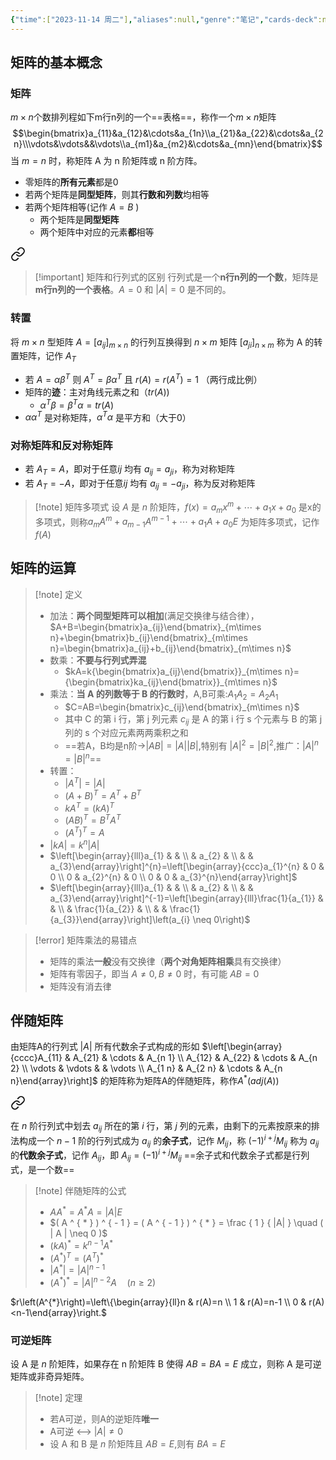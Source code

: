 ```yaml
---
{"time":["2023-11-14 周二"],"aliases":null,"genre":"笔记","cards-deck":null,"tags":["考研/数学","基础必修课"],"key":null,"dg-publish":true,"permalink":"/3 项目/考研/矩阵基本概念/","dgPassFrontmatter":true,"noteIcon":"","created":"2023-11-14T01:30:29.780+08:00","updated":"2023-12-20T17:02:14.000+08:00"}
---
```


## 矩阵的基本概念

### 矩阵

$m\times n$个数排列程如下m行n列的一个==表格==，称作一个$m\times n$矩阵
$$\begin{bmatrix}a_{11}&a_{12}&\cdots&a_{1n}\\a_{21}&a_{22}&\cdots&a_{2n}\\\vdots&\vdots&&\vdots\\a_{m1}&a_{m2}&\cdots&a_{mn}\end{bmatrix}$$
当 $m=n$ 时，称矩阵 A 为 n 阶矩阵或 n 阶方阵。

- 零矩阵的**所有元素**都是0
- 若两个矩阵是**同型矩阵**，则其**行数和列数**均相等
- 若两个矩阵相等(记作 $A=B$ )
	- 两个矩阵是**同型矩阵**
	- 两个矩阵中对应的元素**都**相等


<div class="transclusion internal-embed is-loaded"><a class="markdown-embed-link" href="/3///#dcbdd2" aria-label="Open link"><svg xmlns="http://www.w3.org/2000/svg" width="24" height="24" viewBox="0 0 24 24" fill="none" stroke="currentColor" stroke-width="2" stroke-linecap="round" stroke-linejoin="round" class="svg-icon lucide-link"><path d="M10 13a5 5 0 0 0 7.54.54l3-3a5 5 0 0 0-7.07-7.07l-1.72 1.71"></path><path d="M14 11a5 5 0 0 0-7.54-.54l-3 3a5 5 0 0 0 7.07 7.07l1.71-1.71"></path></svg></a><div class="markdown-embed">



> [!important] 矩阵和行列式的区别
> 行列式是一个**n行n列的一个数**，矩阵是**m行n列的一个表格**。$A=0$ 和 $|A|=0$ 是不同的。

</div></div>


### 转置

将 $m\times n$ 型矩阵 $A=[a_{ij}]_{m\times n}$ 的行列互换得到 $n\times m$ 矩阵 $[a_{ji}]_{n\times m}$ 称为 A 的转置矩阵，记作 $A_{T}$
- 若 $A = \alpha \beta ^ { T }$ 则 $A ^ { T } = \beta \alpha ^ { T }$ 且 $r ( A ) = r ( A ^ { T } ) = 1$ （两行成比例）
- 矩阵的**迹**：主对角线元素之和（$tr(A)$)
	- $\alpha ^ { T } \beta = \beta ^ { T } \alpha = t r ( A )$
- $\alpha \alpha^{T}$ 是对称矩阵，$\alpha^{T} \alpha$ 是平方和（大于0）
### 对称矩阵和反对称矩阵

- 若 $A_{T}=A$，即对于任意$ij$ 均有 $a_{ij}=a_{ji}$，称为对称矩阵
- 若 $A_{T}=-A$，即对于任意$ij$ 均有 $a_{ij}=-a_{ji}$，称为反对称矩阵

> [!note] 矩阵多项式
> 设 $A$ 是 $n$ 阶矩阵，$f ( x ) = a _ { m } x ^ { m } + \cdots + a _ { 1 } x + a _ { 0 }$  是x的多项式，则称$a _ { m } A ^ { m } + a _ { m - 1 } A ^ { m - 1 } + \cdots + a _ { 1 } A + a _ { 0 } E$ 为矩阵多项式，记作$f(A)$


## 矩阵的运算

> [!note] 定义
> - 加法：**两个同型矩阵可以相加**(满足交换律与结合律），$A+B=\begin{bmatrix}a_{ij}\end{bmatrix}_{m\times n}+\begin{bmatrix}b_{ij}\end{bmatrix}_{m\times n}=\begin{bmatrix}a_{ij}+b_{ij}\end{bmatrix}_{m\times n}$
> - 数乘：**不要与行列式弄混**
> 	- $kA=k{\begin{bmatrix}a_{ij}\end{bmatrix}}_{m\times n}={\begin{bmatrix}ka_{ij}\end{bmatrix}}_{m\times n}$
> - 乘法：**当 A 的列数等于 B 的行数时**，A,B可乘:$A _ { 1 } A _ { 2 } = A _ { 2 } A _ { 1 }$
> 	- $C=AB=\begin{bmatrix}c_{ij}\end{bmatrix}_{m\times n}$
> 	- 其中 C 的第 i 行，第 j 列元素 $c_{ij}$ 是 A 的第 i 行 s 个元素与 B 的第 j 列的 s 个对应元素两两乘积之和
> 	- ==若A，B均是n阶->$|AB|=|A| |B|$,特别有 $|A|^{2}=|B|^{2}$,推广：$|A|^{n}=|B|^{n}$==
> - 转置：
> 	- $|A^{T}|=|A|$
> 	- $(A+B)^{T}=A^{T}+B^{T}$
> 	- $kA^{T}=(kA)^{T}$
> 	- $(AB)^{T}=B^{T}A^{T}$
> 	- $(A^{T})^{T}=A$
> - $|kA|=k^{n}|A|$
> - $\left[\begin{array}{lll}a_{1} & & \\ & a_{2} & \\ & & a_{3}\end{array}\right]^{n}=\left[\begin{array}{ccc}a_{1}^{n} & 0 & 0 \\ 0 & a_{2}^{n} & 0 \\ 0 & 0 & a_{3}^{n}\end{array}\right]$
> - $\left[\begin{array}{lll}a_{1} & & \\ & a_{2} & \\ & & a_{3}\end{array}\right]^{-1}=\left[\begin{array}{lll}\frac{1}{a_{1}} & & \\ & \frac{1}{a_{2}} & \\ & & \frac{1}{a_{3}}\end{array}\right]\left(a_{i} \neq 0\right)$

> [!error] 矩阵乘法的易错点
> - 矩阵的乘法**一般**没有交换律（**两个对角矩阵相乘**具有交换律）
> - 矩阵有零因子，即当 $A\neq 0,B\neq 0$ 时，有可能 $AB=0$
> - 矩阵没有消去律

## 伴随矩阵

由矩阵A的行列式 $|A|$ 所有代数余子式构成的形如 $\left[\begin{array}{cccc}A_{11} & A_{21} & \cdots & A_{n 1} \\ A_{12} & A_{22} & \cdots & A_{n 2} \\ \vdots & \vdots & & \vdots \\ A_{1 n} & A_{2 n} & \cdots & A_{n n}\end{array}\right]$ 的矩阵称为矩阵A的伴随矩阵，称作$A^{*}(adj(A))$


<div class="transclusion internal-embed is-loaded"><a class="markdown-embed-link" href="/3///#a31034" aria-label="Open link"><svg xmlns="http://www.w3.org/2000/svg" width="24" height="24" viewBox="0 0 24 24" fill="none" stroke="currentColor" stroke-width="2" stroke-linecap="round" stroke-linejoin="round" class="svg-icon lucide-link"><path d="M10 13a5 5 0 0 0 7.54.54l3-3a5 5 0 0 0-7.07-7.07l-1.72 1.71"></path><path d="M14 11a5 5 0 0 0-7.54-.54l-3 3a5 5 0 0 0 7.07 7.07l1.71-1.71"></path></svg></a><div class="markdown-embed">



在 $n$ 阶行列式中划去 $a_{ij}$ 所在的第 $i$ 行，第 $j$ 列的元素，由剩下的元素按原来的排法构成一个 $n-1$ 阶的行列式成为 $a_{ij}$ 的**余子式**，记作 $M_{ij}$，称 $(-1)^{i+j}M_{ij}$ 称为 $a_{ij}$ 的**代数余子式**，记作 $A_{ij}$，即
$A_{ij}=(-1)^{i+j}M_{ij}$
==余子式和代数余子式都是行列式，是一个数== 

</div></div>


> [!note] 伴随矩阵的公式
> - $A A ^ { * } = A ^ { * } A = | A | E$
> - $( A ^ { * } ) ^ { - 1 } = ( A ^ { - 1 } ) ^ { * } = \frac { 1 } { |A| } \quad ( | A | \neq 0 )$
> - $( k A ) ^ { * } = k ^ { n - 1 } A ^ { * }$
> - $( A ^ { * } ) ^ { T } = ( A ^ { T } ) ^ { * }$
> - $| A ^ { * } | = | A | ^ { n - 1 }$
> - $( A ^ { * } ) ^ { * } = | A | ^ { n - 2 } A \quad ( n \geq 2 )$

$r\left(A^{*}\right)=\left\{\begin{array}{ll}n & r(A)=n \\ 1 & r(A)=n-1 \\ 0 & r(A)<n-1\end{array}\right.$

### 可逆矩阵

设 A 是 $n$ 阶矩阵，如果存在 n 阶矩阵 B 使得 $AB=BA=E$ 成立，则称 A 是可逆矩阵或非奇异矩阵。

> [!note] 定理
> - 若A可逆，则A的逆矩阵**唯一**
> - A可逆 <——> $|A|\neq 0$
> - 设 A 和 B 是 $n$ 阶矩阵且 $AB=E$,则有 $BA=E$


